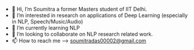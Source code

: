 - 👋 Hi, I’m Soumitra a former Masters student of IIT Delhi.
- 👀 I’m interested in research on applications of Deep Learning (especially in NLP, Speech/Music/Audio)
- 🌱 I’m currently learning NLP
- 💞️ I’m looking to collaborate on NLP research related work.
- 📫 How to reach me --> soumitradas00002@gmail.com

<!---
dsoum/dsoum is a ✨ special ✨ repository because its `README.md` (this file) appears on your GitHub profile.
You can click the Preview link to take a look at your changes.
--->
